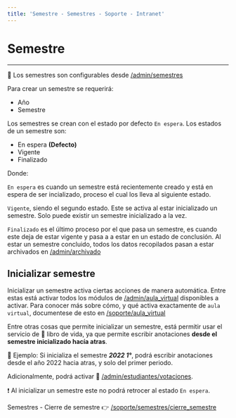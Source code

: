 ```yaml
---
title: 'Semestre - Semestres - Soporte - Intranet'
---
```

# Semestre
* * *

🔗 Los semestres son configurables desde [/admin/semestres](/admin/semestres)

Para crear un semestre se requerirá:

- Año
- Semestre

Los semestres se crean con el estado por defecto `En espera`. Los estados de un semestre son:

- En espera **(Defecto)**
- Vigente
- Finalizado

Donde:

`En espera` es cuando un semestre está recientemente creado y está en espera de ser
incializado, proceso el cual los lleva al siguiente estado.

`Vigente`, siendo el segundo estado. Este se activa al estar inicializado un semestre. Solo
puede existir un semestre inicializado a la vez.

`Finalizado` es el último proceso por el que pasa un semestre, es cuando este deja de estar
vigente y pasa a a estar en un estado de conclusión. Al estar un semestre concluido,
todos los datos recopilados pasan a estar archivados en [/admin/archivado](/admin/archivado)

## Inicializar semestre

Inicializar un semestre activa ciertas acciones de manera automática. Entre estas está
activar todos los módulos de [/admin/aula_virtual](/admin/aula_virtual) disponibles a activar.
Para conocer más sobre cómo, y qué activa exactamente de `aula virtual`, documentese de esto en
[/soporte/aula_virtual](/soporte/aula_virtual)

Entre otras cosas que permite inicializar un semestre, está permitir usar el servicio de 📖 libro
de vida, ya que permite escribir anotaciones **desde el semestre inicializado hacía atras**.

📌 Ejemplo: Si inicializa el semestre **_2022 1°_**, podrá escribir anotaciones desde el año
2022 hacia atras, y solo del primer periodo.

Adicionalmente, podrá activar 👔 [/admin/estudiantes/votaciones](/admin/estudiantes/votaciones).

❗ Al inicializar un semestre este no podrá retrocer al estado `En espera`.

Semestres - Cierre de semestre 👉 [/soporte/semestres/cierre_semestre](/soporte/semestres/cierre_semestre)
